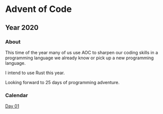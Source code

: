 # Advent of Code

## Year 2020

### About

This time of the year many of us use AOC to sharpen our coding skills in a programming language we already know or pick up a new programming language.

I intend to use Rust this year.

Looking forward to 25 days of programming adventure.

### Calendar

[Day 01](https://adventofcode.com/2020/day/1)

